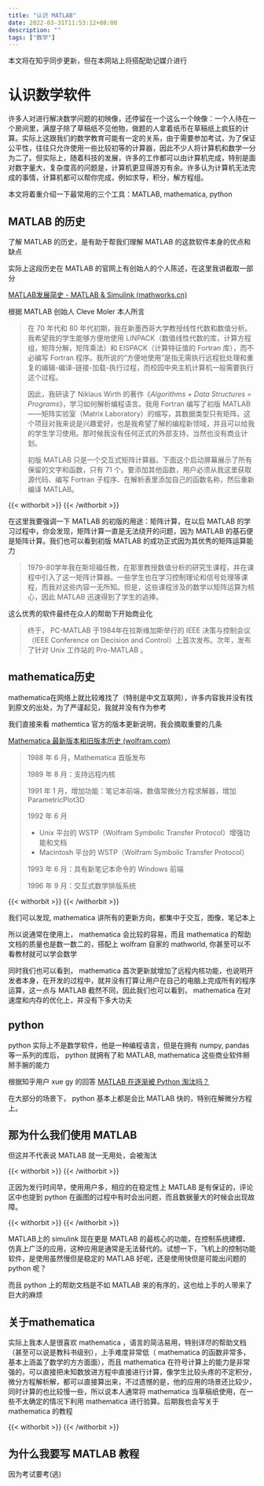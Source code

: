 ```yaml
---
title: "认识 MATLAB"
date: 2022-03-31T11:53:12+08:00
description: ""
tags: ["数学"]
---
```


本文将在知乎同步更新，但在本网站上将搭配助记媒介进行

# 认识数学软件

许多人对进行解决数学问题的初映像，还停留在一个这么一个映像：一个人待在一个房间里，满屋子除了草稿纸不见他物，做题的人拿着纸币在草稿纸上疯狂的计算。实际上这跟我们的数学教育可能有一定的关系，由于需要参加考试，为了保证公平性，往往只允许使用一些比较初等的计算器，因此不少人将计算机和数学一分为二了。但实际上，随着科技的发展，许多的工作都可以由计算机完成，特别是面对数字量大，复杂度高的问题是，计算机更显得游刃有余。许多认为计算机无法完成的事情，计算机都可以帮你完成，例如求导，积分，解方程组。

本文将着重介绍一下最常用的三个工具：MATLAB, mathematica, python

## MATLAB 的历史

了解 MATLAB 的历史，是有助于帮我们理解 MATLAB 的这款软件本身的优点和缺点

实际上这段历史在 MATLAB 的官网上有创始人的个人陈述，在这里我讲截取一部分

[MATLAB发展简史 - MATLAB & Simulink (mathworks.cn)](https://ww2.mathworks.cn/company/newsletters/articles/a-brief-history-of-MATLAB.html)

根据 MATLAB 创始人 Cleve Moler 本人所言

> 在 70 年代和 80 年代初期，我在新墨西哥大学教授线性代数和数值分析。我希望我的学生能够方便地使用 LINPACK（数值线性代数的库，计算方程组，矩阵分解，矩阵乘法）和 EISPACK（计算特征值的 Fortran 库），而不必编写 Fortran 程序。我所说的“方便地使用”是指无需执行远程批处理和重复的编辑-编译-链接-加载-执行过程，而校园中央主机计算机一般需要执行这个过程。
>
> 因此，我研读了 Niklaus Wirth 的著作《*Algorithms + Data Structures = Programs*》，学习如何解析编程语言。我用 Fortran 编写了初版 MATLAB——矩阵实验室（Matrix Laboratory）的缩写，其数据类型只有矩阵。这个项目对我来说是兴趣爱好，也是我希望了解的编程新领域，并且可以给我的学生学习使用。那时候我没有任何正式的外部支持，当然也没有商业计划。
>
> 初版 MATLAB 只是一个交互式矩阵计算器。下面这个启动屏幕展示了所有保留的文字和函数，只有 71 个。要添加其他函数，用户必须从我这里获取源代码、编写 Fortran 子程序、在解析表里添加自己的函数名称，然后重新编译 MATLAB。


{{< withorbit >}}
    <orbit-prompt
            question="初版的 MATLAB 主要解决什么数学问题"
            answer="矩阵的计算"
    ></orbit-prompt>
     <orbit-prompt
            question="编写 MATLAB 的初衷是辅助学生使用什么程序"
            answer="线性代数相关的 Fortran 库(回答 LINPACK, EISPACK 也可)"
    ></orbit-prompt>
    <orbit-prompt
            question="MATLAB 辅助学生使用一些线性函数相关的 Fortran 库，其「辅助」指的是什么"
            answer="省去远程批处理和编译等工作"
    ></orbit-prompt>
    <orbit-prompt
            question="MATLAB 的全称是什么？"
            answer="matrix laboratory"
    ></orbit-prompt>
     <orbit-prompt
            question="初版 MATLAB 的可拓展性不好，需要用户获取源代码，编写子程序，并重新编译 MATLAB"
            answer=""
    ></orbit-prompt>
{{< /withorbit >}}

在这里我要强调一下 MATLAB 的初版的用途：矩阵计算，在以后 MATLAB 的学习过程中，你会发现，矩阵计算一直是无法绕开的问题，因为 MATLAB 的基石便是矩阵计算。我们也可以看到初版 MATLAB 的成功正式因为其优秀的矩阵运算能力

> 1979-80学年我在斯坦福任教，在那里教授数值分析的研究生课程，并在课程中引入了这一矩阵计算器。一些学生也在学习控制理论和信号处理等课程，而我对这些内容一无所知。但是，这些课程涉及的数学以矩阵运算为核心，因此 MATLAB 迅速得到了学生的追捧。

这么优秀的软件最终在众人的帮助下开始商业化

> 终于， PC-MATLAB 于1984年在拉斯维加斯举行的 IEEE 决策与控制会议（IEEE Conference on Decision and Control）上首次发布。次年，发布了针对 Unix 工作站的 Pro-MATLAB 。



## mathematica历史

mathematica在网络上就比较难找了（特别是中文互联网），许多内容我并没有找到原文的出处，为了严谨起见，我就并没有作为参考

我们直接来看 mathemtica 官方的版本更新说明，我会摘取重要的几条

[Mathematica 最新版本和旧版本历史 (wolfram.com)](https://www.wolfram.com/mathematica/quick-revision-history.html)

> 1988 年 6 月，Mathematica 首版发布
>
> 1989 年 8 月：支持远程内核
>
> 1991 年 1 月，增加功能：笔记本前端，数值常微分方程求解器，增加 ParametricPlot3D
>
> 1992 年 6 月
>
> - Unix 平台的 WSTP（Wolfram Symbolic Transfer Protocol）增强功能和文档
> - Macintosh 平台的 WSTP（Wolfram Symbolic Transfer Protocol）
>
> 1993 年 6 月：具有新笔记本命令的 Windows 前端
>
> 1996 年 9 月：交互式数学排版系统

{{< withorbit >}}
    <orbit-prompt
            question="初版 mathematica 发布时间"
            answer="1988年(80年代末)"
    ></orbit-prompt>
    <orbit-prompt
            question="mathematica 更新较多的内容是"
            answer="笔记本"
    ></orbit-prompt>
    <orbit-prompt
            question="1989 年 8 月发布的新功能（第一次更新中增加的功能）"
            answer="远程内核"
    ></orbit-prompt>
{{< /withorbit >}}

我们可以发现, mathematica 讲所有的更新方向，都集中于交互，图像，笔记本上

所以说通常在使用上， mathematica 会比较的容易，而且 mathematica 的帮助文档的质量也是数一数二的，搭配上 wolfram 自家的 mathworld, 你甚至可以不看教材就可以学会数学

同时我们也可以看到， mathematica 首次更新就增加了远程内核功能，也说明开发者本身，在开发的过程中，就并没有打算让用户在自己的电脑上完成所有的程序运算，这一点与 MATLAB 截然不同，因此我们也可以看到， mathematica 在对速度和内存的优化上，并没有下多大功夫

## python

python 实际上不是数学软件，他是一种编程语言，但是在拥有 numpy, pandas 等一系列的库后， python 就拥有了和 MATLAB, mathematica 这些商业软件掰掰手腕的能力 

根据知乎用户 xue gy 的回答  [MATLAB 在逐渐被 Python 淘汰吗？](https://www.zhihu.com/question/367881424/answer/2415598493)

在大部分的场景下， python 基本上都是会比 MATLAB 快的，特别在解微分方程上。

## 那为什么我们使用 MATLAB

但这并不代表说 MATLAB 就一无用处，会被淘汰


{{< withorbit >}}
    <orbit-prompt
            question="PC-MATLAB 的发行时间"
            answer="上世纪 80 年年代(1984)"
    ></orbit-prompt>
{{< /withorbit >}}

正因为发行时间早，使用用户多，相应的在稳定性上 MATLAB 是有保证的，评论区中也提到 python 在画图的过程中有时会出问题，而且数据量大的时候会出现故障。

{{< withorbit >}}
    <orbit-prompt
            question="MATLAB 比 python 好在哪里"
            answer="稳定性上"
    ></orbit-prompt>
{{< /withorbit >}}

MATLAB上的 simulink 现在更是 MATLAB 的最核心的功能，在控制系统建模、仿真上广泛的应用，这种应用是通常是无法替代的。试想一下，飞机上的控制功能软件，是使用虽然慢但是稳定的 MATLAB 好呢，还是使用快但是可能出问题的 python 呢？

而且 python 上的帮助文档是不如 MATLAB 来的有序的，这也给上手的人带来了巨大的麻烦

## 关于mathematica

实际上我本人是很喜欢 mathematica ，语言的简洁易用，特别详尽的帮助文档（甚至可以说是教科书级别），上手难度非常低（ mathematica 的函数非常多，基本上涵盖了数学的方方面面），而且 mathematica 在符号计算上的能力是非常强的，可以直接把未知数放进方程中直接进行计算，像学生比较头疼的不定积分，微分方程解析解，都可以直接算出来，不过遗憾的是，他的应用的场景还比较少，同时计算的也比较慢一些，所以说本人通常将 mathematica 当草稿纸使用，在一些不太确定的情况下利用 mathematica 进行验算。后期我也会写关于 mathematica 的教程

{{< withorbit >}}
    <orbit-prompt
            question="mathematica什么计算上的能力很强"
            answer="符号计算"
    ></orbit-prompt>
{{< /withorbit >}}

## 为什么我要写 MATLAB 教程

因为考试要考(逃)

